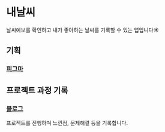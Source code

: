 # 내날씨
날씨예보를 확인하고 내가 좋아하는 날씨를 기록할 수 있는 앱입니다☀️



## 기획
### [피그마](https://www.figma.com/file/SaBmOwzqboOhKdFHXJBZYr/%EB%82%B4%EB%82%A0%EC%94%A8?node-id=0%3A1&t=gIVvaswUrAC5jRpA-1)




## 프로젝트 과정 기록
### [블로그](https://steelzoodev.tistory.com/category/%ED%94%84%EB%A1%9C%EC%A0%9D%ED%8A%B8%20%EA%B8%B0%EB%A1%9D/%EB%82%B4%EB%82%A0%EC%94%A8(OwnWeather))
프로젝트를 진행하며 느낀점, 문제해결 등을 기록합니다.<br/>
